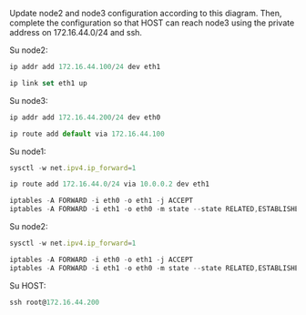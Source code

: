 Update node2 and node3 configuration according to this diagram.
Then, complete the configuration so that HOST can reach node3 using the private address on 172.16.44.0/24 and ssh.

Su node2:

```jsx
ip addr add 172.16.44.100/24 dev eth1

ip link set eth1 up
```

Su node3:

```jsx
ip addr add 172.16.44.200/24 dev eth0

ip route add default via 172.16.44.100
```

Su node1:

```jsx
sysctl -w net.ipv4.ip_forward=1

ip route add 172.16.44.0/24 via 10.0.0.2 dev eth1

iptables -A FORWARD -i eth0 -o eth1 -j ACCEPT
iptables -A FORWARD -i eth1 -o eth0 -m state --state RELATED,ESTABLISHED -j ACCEPT
```

Su node2:

```jsx
sysctl -w net.ipv4.ip_forward=1

iptables -A FORWARD -i eth0 -o eth1 -j ACCEPT
iptables -A FORWARD -i eth1 -o eth0 -m state --state RELATED,ESTABLISHED -j ACCEPT
```

Su HOST:

```jsx
ssh root@172.16.44.200
```